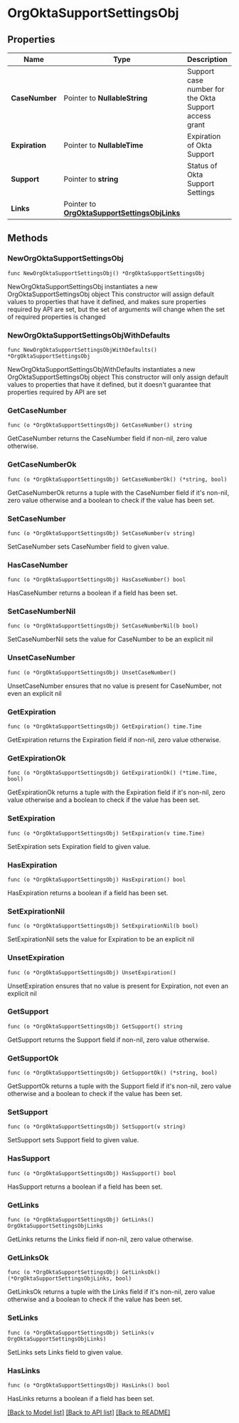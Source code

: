 # OrgOktaSupportSettingsObj

## Properties

Name | Type | Description | Notes
------------ | ------------- | ------------- | -------------
**CaseNumber** | Pointer to **NullableString** | Support case number for the Okta Support access grant | [optional] [readonly] 
**Expiration** | Pointer to **NullableTime** | Expiration of Okta Support | [optional] [readonly] 
**Support** | Pointer to **string** | Status of Okta Support Settings | [optional] 
**Links** | Pointer to [**OrgOktaSupportSettingsObjLinks**](OrgOktaSupportSettingsObjLinks.md) |  | [optional] 

## Methods

### NewOrgOktaSupportSettingsObj

`func NewOrgOktaSupportSettingsObj() *OrgOktaSupportSettingsObj`

NewOrgOktaSupportSettingsObj instantiates a new OrgOktaSupportSettingsObj object
This constructor will assign default values to properties that have it defined,
and makes sure properties required by API are set, but the set of arguments
will change when the set of required properties is changed

### NewOrgOktaSupportSettingsObjWithDefaults

`func NewOrgOktaSupportSettingsObjWithDefaults() *OrgOktaSupportSettingsObj`

NewOrgOktaSupportSettingsObjWithDefaults instantiates a new OrgOktaSupportSettingsObj object
This constructor will only assign default values to properties that have it defined,
but it doesn't guarantee that properties required by API are set

### GetCaseNumber

`func (o *OrgOktaSupportSettingsObj) GetCaseNumber() string`

GetCaseNumber returns the CaseNumber field if non-nil, zero value otherwise.

### GetCaseNumberOk

`func (o *OrgOktaSupportSettingsObj) GetCaseNumberOk() (*string, bool)`

GetCaseNumberOk returns a tuple with the CaseNumber field if it's non-nil, zero value otherwise
and a boolean to check if the value has been set.

### SetCaseNumber

`func (o *OrgOktaSupportSettingsObj) SetCaseNumber(v string)`

SetCaseNumber sets CaseNumber field to given value.

### HasCaseNumber

`func (o *OrgOktaSupportSettingsObj) HasCaseNumber() bool`

HasCaseNumber returns a boolean if a field has been set.

### SetCaseNumberNil

`func (o *OrgOktaSupportSettingsObj) SetCaseNumberNil(b bool)`

 SetCaseNumberNil sets the value for CaseNumber to be an explicit nil

### UnsetCaseNumber
`func (o *OrgOktaSupportSettingsObj) UnsetCaseNumber()`

UnsetCaseNumber ensures that no value is present for CaseNumber, not even an explicit nil
### GetExpiration

`func (o *OrgOktaSupportSettingsObj) GetExpiration() time.Time`

GetExpiration returns the Expiration field if non-nil, zero value otherwise.

### GetExpirationOk

`func (o *OrgOktaSupportSettingsObj) GetExpirationOk() (*time.Time, bool)`

GetExpirationOk returns a tuple with the Expiration field if it's non-nil, zero value otherwise
and a boolean to check if the value has been set.

### SetExpiration

`func (o *OrgOktaSupportSettingsObj) SetExpiration(v time.Time)`

SetExpiration sets Expiration field to given value.

### HasExpiration

`func (o *OrgOktaSupportSettingsObj) HasExpiration() bool`

HasExpiration returns a boolean if a field has been set.

### SetExpirationNil

`func (o *OrgOktaSupportSettingsObj) SetExpirationNil(b bool)`

 SetExpirationNil sets the value for Expiration to be an explicit nil

### UnsetExpiration
`func (o *OrgOktaSupportSettingsObj) UnsetExpiration()`

UnsetExpiration ensures that no value is present for Expiration, not even an explicit nil
### GetSupport

`func (o *OrgOktaSupportSettingsObj) GetSupport() string`

GetSupport returns the Support field if non-nil, zero value otherwise.

### GetSupportOk

`func (o *OrgOktaSupportSettingsObj) GetSupportOk() (*string, bool)`

GetSupportOk returns a tuple with the Support field if it's non-nil, zero value otherwise
and a boolean to check if the value has been set.

### SetSupport

`func (o *OrgOktaSupportSettingsObj) SetSupport(v string)`

SetSupport sets Support field to given value.

### HasSupport

`func (o *OrgOktaSupportSettingsObj) HasSupport() bool`

HasSupport returns a boolean if a field has been set.

### GetLinks

`func (o *OrgOktaSupportSettingsObj) GetLinks() OrgOktaSupportSettingsObjLinks`

GetLinks returns the Links field if non-nil, zero value otherwise.

### GetLinksOk

`func (o *OrgOktaSupportSettingsObj) GetLinksOk() (*OrgOktaSupportSettingsObjLinks, bool)`

GetLinksOk returns a tuple with the Links field if it's non-nil, zero value otherwise
and a boolean to check if the value has been set.

### SetLinks

`func (o *OrgOktaSupportSettingsObj) SetLinks(v OrgOktaSupportSettingsObjLinks)`

SetLinks sets Links field to given value.

### HasLinks

`func (o *OrgOktaSupportSettingsObj) HasLinks() bool`

HasLinks returns a boolean if a field has been set.


[[Back to Model list]](../README.md#documentation-for-models) [[Back to API list]](../README.md#documentation-for-api-endpoints) [[Back to README]](../README.md)


